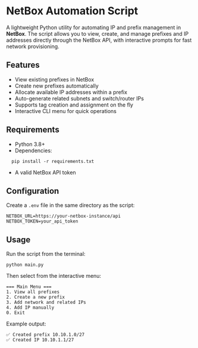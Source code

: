 # NetBox Automation Script

A lightweight Python utility for automating IP and prefix management in **NetBox**. The script allows you to view, create, and manage prefixes and IP addresses directly through the NetBox API, with interactive prompts for fast network provisioning.

## Features

- View existing prefixes in NetBox
- Create new prefixes automatically
- Allocate available IP addresses within a prefix
- Auto-generate related subnets and switch/router IPs
- Supports tag creation and assignment on the fly
- Interactive CLI menu for quick operations

## Requirements

- Python 3.8+
- Dependencies:


```
  pip install -r requirements.txt
```
- A valid NetBox API token

## Configuration

Create a `.env` file in the same directory as the script:

```
NETBOX_URL=https://your-netbox-instance/api
NETBOX_TOKEN=your_api_token
```


## Usage

Run the script from the terminal:

```
python main.py
```

Then select from the interactive menu:

```
=== Main Menu ===
1. View all prefixes
2. Create a new prefix
3. Add network and related IPs
4. Add IP manually
0. Exit
```

Example output:
```
✅ Created prefix 10.10.1.0/27
✅ Created IP 10.10.1.1/27
```


